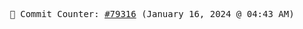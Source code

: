 <p align="center">
    <samp>
        📮 Commit Counter: <a href="https://github.com/Javascript-void0/Javascript-void0/commits/main">#79316</a> (January 16, 2024 @ 04:43 AM)
    </samp>
</p>